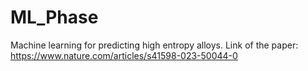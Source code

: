 # ML_Phase
Machine learning for predicting high entropy alloys.
Link of the paper:
https://www.nature.com/articles/s41598-023-50044-0

